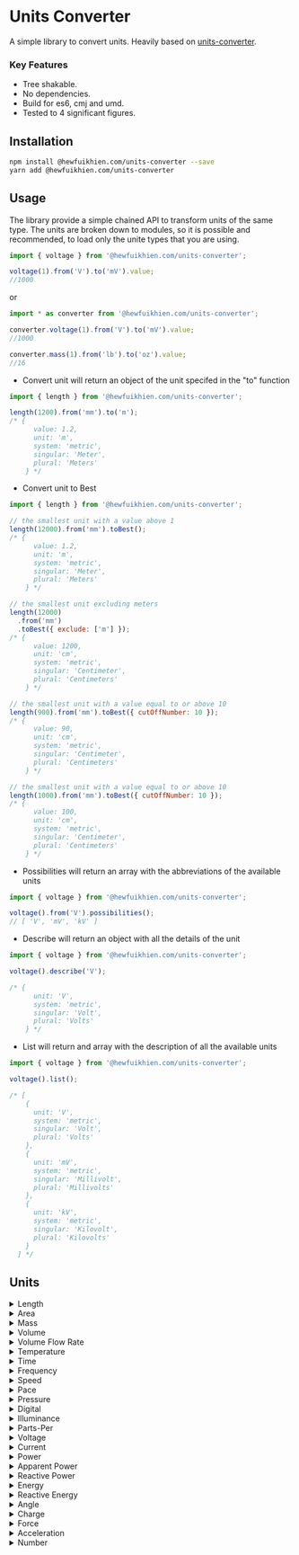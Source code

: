 ﻿# Units Converter

A simple library to convert units. Heavily based on [units-converter](https://github.com/nosferatoy/units-converter).

### Key Features

- Tree shakable.
- No dependencies.
- Build for es6, cmj and umd.
- Tested to 4 significant figures.

## Installation

```sh
npm install @hewfuikhien.com/units-converter --save
yarn add @hewfuikhien.com/units-converter
```

## Usage

The library provide a simple chained API to transform units of the same type.
The units are broken down to modules, so it is possible and recommended, to load only the unite types that you are using.

```js
import { voltage } from '@hewfuikhien.com/units-converter';

voltage(1).from('V').to('mV').value;
//1000
```

or

```js
import * as converter from '@hewfuikhien.com/units-converter';

converter.voltage(1).from('V').to('mV').value;
//1000

converter.mass(1).from('lb').to('oz').value;
//16
```

- Convert unit will return an object of the unit specifed in the "to" function

```js
import { length } from '@hewfuikhien.com/units-converter';

length(1200).from('mm').to('m');
/* {
      value: 1.2,
      unit: 'm',
      system: 'metric',
      singular: 'Meter',
      plural: 'Meters'
    } */
```

- Convert unit to Best

```js
import { length } from '@hewfuikhien.com/units-converter';

// the smallest unit with a value above 1
length(12000).from('mm').toBest();
/* {
      value: 1.2,
      unit: 'm',
      system: 'metric',
      singular: 'Meter',
      plural: 'Meters'
    } */

// the smallest unit excluding meters
length(12000)
  .from('mm')
  .toBest({ exclude: ['m'] });
/* {
      value: 1200,
      unit: 'cm',
      system: 'metric',
      singular: 'Centimeter',
      plural: 'Centimeters'
    } */

// the smallest unit with a value equal to or above 10
length(900).from('mm').toBest({ cutOffNumber: 10 });
/* {
      value: 90,
      unit: 'cm',
      system: 'metric',
      singular: 'Centimeter',
      plural: 'Centimeters'
    } */

// the smallest unit with a value equal to or above 10
length(1000).from('mm').toBest({ cutOffNumber: 10 });
/* {
      value: 100,
      unit: 'cm',
      system: 'metric',
      singular: 'Centimeter',
      plural: 'Centimeters'
    } */
```

- Possibilities will return an array with the abbreviations of the available units

```js
import { voltage } from '@hewfuikhien.com/units-converter';

voltage().from('V').possibilities();
// [ 'V', 'mV', 'kV' ]
```

- Describe will return an object with all the details of the unit

```js
import { voltage } from '@hewfuikhien.com/units-converter';

voltage().describe('V');

/* {
      unit: 'V',
      system: 'metric',
      singular: 'Volt',
      plural: 'Volts'
    } */
```

- List will return and array with the description of all the available units

```js
import { voltage } from '@hewfuikhien.com/units-converter';

voltage().list();

/* [
    {
      unit: 'V',
      system: 'metric',
      singular: 'Volt',
      plural: 'Volts'
    },
    {
      unit: 'mV',
      system: 'metric',
      singular: 'Millivolt',
      plural: 'Millivolts'
    },
    {
      unit: 'kV',
      system: 'metric',
      singular: 'Kilovolt',
      plural: 'Kilovolts'
    }
  ] */
```

## Units

<details><summary>Length</summary>
<p>

- mm
- cm
- m
- in
- ft-us
- ft
- fathom
- mi
- nMi

</p>
</details>

<details><summary>Area</summary>
<p>

- mm2
- cm2
- m2
- ha
- km2
- in2
- ft2
- ac
- mi2

</p>
</details>

<details><summary>Mass</summary>
<p>

- mcg
- mg
- g
- kg
- oz
- lb
- mt
- t

</p>
</details>

<details><summary>Volume</summary>
<p>

- mm3
- cm3
- ml
- l
- kl
- m3
- km3
- tsp
- Tbs
- in3
- fl-oz
- cup
- pnt
- qt
- gal
- ft3
- yd3

</p>
</details>

<details><summary>Volume Flow Rate</summary>
<p>

- mm3/s
- cm3/s
- ml/s
- cl/s
- dl/s
- l/s
- l/min
- l/h
- kl/s
- kl/min
- kl/h
- m3/s
- m3/min
- m3/h
- km3/s
- tsp/s
- Tbs/s
- in3/s
- in3/min
- in3/h
- fl-oz/s
- fl-oz/min
- fl-oz/h
- cup/s
- pnt/s
- pnt/min
- pnt/h
- qt/s
- gal/s
- gal/min
- gal/h
- ft3/s
- ft3/min
- ft3/h
- yd3/s
- yd3/min
- yd3/h'

</p>
</details>

<details><summary>Temperature</summary>
<p>

- C
- F
- K
- R

</p>
</details>

<details><summary>Time</summary>
<p>

- ns
- mu
- ms
- s
- min
- h
- d
- week
- month
- year

</p>
</details>

<details><summary>Frequency</summary>
<p>

- Hz
- mHz
- kHz
- MHz
- GHz
- THz
- rpm
- deg/s
- rad/s

</p>
</details>

<details><summary>Speed</summary>
<p>

- m/s
- km/h
- m/h
- knot
- ft/s

</p>
</details>

<details><summary>Pace</summary>
<p>

- s/m
- min/km
- s/ft
- min/km

</p>
</details>

<details><summary>Pressure</summary>
<p>

- Pa
- hPa
- kPa
- MPa
- bar
- torr
- psi
- ksi

</p>
</details>

<details><summary>Digital</summary>
<p>

- b
- Kb
- Mb
- Gb
- Tb
- B
- KB
- MB
- GB
- TB

</p>
</details>

<details><summary>Illuminance</summary>
<p>

- lx
- ft-cd

</p>
</details>

<details><summary>Parts-Per</summary>
<p>

- ppm
- ppb
- ppt
- ppq

</p>
</details>

<details><summary>Voltage</summary>
<p>

- V
- mV
- kV

</p>
</details>

<details><summary>Current</summary>
<p>

- A
- mA
- kA

</p>
</details>

<details><summary>Power</summary>
<p>

- W
- mW
- kW
- MW
- GW

</p>
</details>

<details><summary>Apparent Power</summary>
<p>

- VA
- mVA
- kVA
- MVA
- GVA

</p>
</details>

<details><summary>Reactive Power</summary>
<p>

- VAR
- mVAR
- kVAR
- MVAR
- GVAR

</p>
</details>

<details><summary>Energy</summary>
<p>

- Wh
- mWh
- kWh
- MWh
- GWh
- J
- kJ

</p>
</details>

<details><summary>Reactive Energy</summary>
<p>

- VARh
- mVARh
- kVARh
- MVARh
- GVARh

</p>
</details>

<details><summary>Angle</summary>
<p>

- deg
- rad
- grad
- arcmin
- arcsec

</p>
</details>

<details><summary>Charge</summary>
<p>

- c
- mC
- μC
- nC
- pC

</p>
</details>

<details><summary>Force</summary>
<p>

- N
- kN
- lbf

</p>
</details>

<details><summary>Acceleration</summary>
<p>

- g (g-force)
- m/s2

</p>
</details>

<details><summary>Number</summary>
<p>

- da
- K
- M
- B
- T

</p>
</details>
